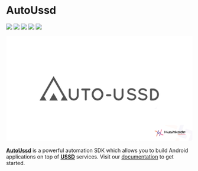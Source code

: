 # AutoUssd

![](https://img.shields.io/badge/version-4.0.0--alpha--09-blue) ![](https://img.shields.io/badge/platform-android-brightgreen) ![](https://img.shields.io/badge/min--sdk--version-26%20%28Android%208%29-brightgreen) ![](https://img.shields.io/badge/gradle-7.1.3-brightgreen) ![](https://img.shields.io/badge/kotlin--gradle--plugin-1.6.21-brightgreen)

![](./assets/logo-seo.png)

[**AutoUssd**](https://autoussd.com) is a powerful automation SDK which allows you to build Android applications on top of **[USSD](https://www.techtarget.com/searchnetworking/definition/USSD)** services. Visit our [documentation](https://autoussd.com/docs) to get started.

